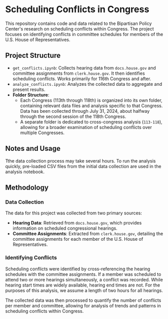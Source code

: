 # Scheduling Conflicts in Congress

This repository contains code and data related to the Bipartisan Policy Center's research on scheduling conflicts within Congress. The project focuses on identifying conflicts in committee schedules for members of the U.S. House of Representatives.

## Project Structure

- `get_conflicts.ipynb`: Collects hearing data from `docs.house.gov` and committee assignments from `clerk.house.gov`. It then identifies scheduling conflicts. Works primarily for 116th Congress and after. 
- `analyze_conflicts.ipynb`: Analyzes the collected data to aggregate and present results.
- **Folder Structure**:
  - Each Congress (113th through 118th) is organized into its own folder, containing relevant data files and analysis specific to that Congress. Data has been collected through July 31, 2024, about halfway through the second session of the 118th Congress.
  - A separate folder is dedicated to cross-congress analysis (`113-118`), allowing for a broader examination of scheduling conflicts over multiple Congresses.

## Notes and Usage

Tthe data collection process may take several hours. To run the analysis quickly, pre-loaded CSV files from the initial data collection are used in the analysis notebook.

## Methodology

### Data Collection
The data for this project was collected from two primary sources:
- **Hearing Data**: Retrieved from `docs.house.gov`, which provides information on scheduled congressional hearings.
- **Committee Assignments**: Extracted from `clerk.house.gov`, detailing the committee assignments for each member of the U.S. House of Representatives.

### Identifying Conflicts
Scheduling conflicts were identified by cross-referencing the hearing schedules with the committee assignments. If a member was scheduled to attend two or more hearings simultaneously, a conflict was recorded. While hearing start times are widely available, hearing end times are not. For the purposes of this analysis, we assume a length of two hours for all hearings.

The collected data was then processed to quantify the number of conflicts per member and committee, allowing for analysis of trends and patterns in scheduling conflicts within Congress.
